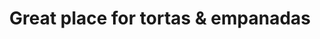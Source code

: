 ---
title: "Great place for tortas & empanadas"
url: /ciudad-autonoma-de-buenos-aires/great-place-for-tortas-und-empanadas/
shop: panadería
---